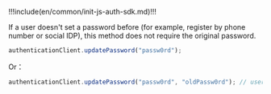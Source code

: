 !!!include(en/common/init-js-auth-sdk.md)!!!


If a user doesn't set a password before (for example, register by phone number or social IDP), this method does not require the original password.

```javascript
authenticationClient.updatePassword("passw0rd"); 
```

Or：

```javascript
authenticationClient.updatePassword("passw0rd", "oldPassw0rd"); // user set a password before
```
